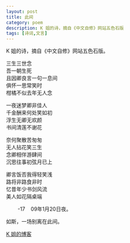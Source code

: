 ```yaml
---
layout: post
title: 此间
category: poem
description: K 姐的诗，摘自《中文自修》网站五色石版
tags: [诗词,文言]
---
```


K 姐的诗，摘自《中文自修》网站五色石版。  


三生三世念  
吾一朝生死  
且因卿良言一句一息间  
俱怀一思常笑时  
柑橘不似去年无人念  

一夜迷梦卿非佳人  
千金酬来何处笑如初  
浮生无卿无欢颜  
书间清莲不谢花  

奈何聚散苦匆匆  
无人拈花笑三生  
念卿相伴游肆间  
沉思往事初弦月已上  

卿言饭否我得轻笑浅  
路将非路食非时  
忆昔年少书剑风流  
美人如花隔桌端  

&nbsp;&nbsp;&nbsp;&nbsp;&nbsp;&nbsp;&nbsp;&nbsp;-17&nbsp;&nbsp;&nbsp;&nbsp;09年1月20日夜。  

如斯，一场别离在此间。  
  

[K 姐的博客](http://www.blogbus.com/17ling-logs/43171484.html)
